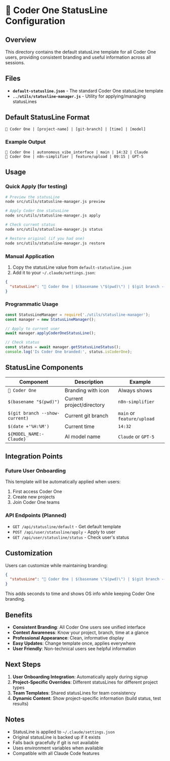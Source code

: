 # 🔧 Coder One StatusLine Configuration

## Overview

This directory contains the default statusLine template for all Coder One users, providing consistent branding and useful information across all sessions.

## Files

- **`default-statusline.json`** - The standard Coder One statusLine template
- **`../utils/statusline-manager.js`** - Utility for applying/managing statusLines

## Default StatusLine Format

```
🔧 Coder One | [project-name] | [git-branch] | [time] | [model]
```

### Example Output
```
🔧 Coder One | autonomous_vibe_interface | main | 14:32 | Claude
🔧 Coder One | n8n-simplifier | feature/upload | 09:15 | GPT-5
```

## Usage

### Quick Apply (for testing)
```bash
# Preview the statusLine
node src/utils/statusline-manager.js preview

# Apply Coder One statusLine
node src/utils/statusline-manager.js apply

# Check current status
node src/utils/statusline-manager.js status

# Restore original (if you had one)
node src/utils/statusline-manager.js restore
```

### Manual Application
1. Copy the statusLine value from `default-statusline.json`
2. Add it to your `~/.claude/settings.json`:
```json
{
  "statusLine": "🔧 Coder One | $(basename \"$(pwd)\") | $(git branch --show-current 2>/dev/null || echo 'no-git') | $(date +'%H:%M') | ${MODEL_NAME:-Claude}"
}
```

### Programmatic Usage
```javascript
const StatusLineManager = require('./utils/statusline-manager');
const manager = new StatusLineManager();

// Apply to current user
await manager.applyCoderOneStatusLine();

// Check status
const status = await manager.getStatusLineStatus();
console.log('Is Coder One branded:', status.isCoderOne);
```

## StatusLine Components

| Component | Description | Example |
|-----------|-------------|---------|
| `🔧 Coder One` | Branding with icon | Always shows |
| `$(basename "$(pwd)")` | Current project/directory | `n8n-simplifier` |
| `$(git branch --show-current)` | Current git branch | `main` or `feature/upload` |
| `$(date +'%H:%M')` | Current time | `14:32` |
| `${MODEL_NAME:-Claude}` | AI model name | `Claude` or `GPT-5` |

## Integration Points

### Future User Onboarding
This template will be automatically applied when users:
1. First access Coder One
2. Create new projects
3. Join Coder One teams

### API Endpoints (Planned)
- `GET /api/statusline/default` - Get default template
- `POST /api/user/statusline/apply` - Apply to user
- `GET /api/user/statusline/status` - Check user's status

## Customization

Users can customize while maintaining branding:

```json
{
  "statusLine": "🔧 Coder One | $(basename \"$(pwd)\") | $(git branch --show-current 2>/dev/null || echo 'no-git') | $(date +'%H:%M:%S') | ${MODEL_NAME:-Claude} | 💻 $(uname)"
}
```

This adds seconds to time and shows OS info while keeping Coder One branding.

## Benefits

- **Consistent Branding**: All Coder One users see unified interface
- **Context Awareness**: Know your project, branch, time at a glance
- **Professional Appearance**: Clean, informative display
- **Easy Updates**: Change template once, applies everywhere
- **User Friendly**: Non-technical users see helpful information

## Next Steps

1. **User Onboarding Integration**: Automatically apply during signup
2. **Project-Specific Overrides**: Different statusLines for different project types
3. **Team Templates**: Shared statusLines for team consistency
4. **Dynamic Content**: Show project-specific information (build status, test results)

## Notes

- StatusLine is applied to `~/.claude/settings.json`
- Original statusLine is backed up if it exists
- Falls back gracefully if git is not available
- Uses environment variables when available
- Compatible with all Claude Code features